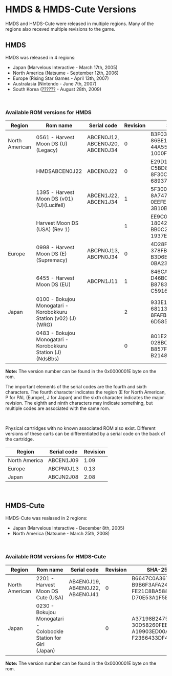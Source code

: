 
# HMDS & HMDS-Cute Versions

HMDS and HMDS-Cute were released in multiple regions. Many of the regions also receved multiple revisions to the game.

## HMDS

HMDS was released in 4 regions: 
* Japan (Marvelous Interactive - March 17th, 2005)
* North America (Natsume - September 12th, 2006)
* Europe (Rising Star Games - April 13th, 2007)
* Australasia (Nintendo - June 7th, 2007)
* South Korea ([??????](https://www.gametdb.com/DS/ABCK) - August 28th, 2009)

<br />

### Available ROM versions for HMDS
| Region         	| Rom name                                                       	| Serial code                           	| Revision 	| SHA-256                                                                      	|
|----------------	|----------------------------------------------------------------	|---------------------------------------	|----------	|------------------------------------------------------------------------------	|
| North American 	| 0561 - Harvest Moon DS (U)(Legacy)                             	| ABCEN0J12,<br>ABCEN0J20,<br>ABCEN0J34 	| 0        	| B3F031CA3F979BD8<br>86BE1151AD5183C2<br>44A5542AA36BA1F6<br>1000FB32033139CC 	|
|                	| HMDSABCEN0J22                                                  	| ABCEN0J22                             	| 0        	| E29D17226E6BF4C9<br>C5BD8F433DBBD301<br>8F30CC6E880F991B<br>68937A67FE18CC64 	|
|                	| 1395 - Harvest Moon DS (v01) (U)(Lucifell)                     	| ABCEN1J22,<br>ABCEN1J34               	| 1        	| 5F300C5D66A578F9<br>8A747182FA584FF4<br>0EEFE2C9B1B2AA9F<br>3B10BEF69D829FAD 	|
|                	| Harvest Moon DS (USA) (Rev 1)                                  	|                                       	| 1        	| EE9C01FD41ED68A8<br>180421DCC58D4BB0<br>BB0C27D7DAC0A1BD<br>1937E408475BFD4C 	|
| Europe         	| 0998 - Harvest Moon DS (E)(Supremacy)                          	| ABCPN0J13,<br>ABCPN0J34               	| 0        	| 4D28F21A63CC464E<br>378FB5EFB9A10BDC<br>B3D6B36A8451C33D<br>0BA230325CFB94E9 	|
|                	| 6455 - Harvest Moon DS (EU)                                    	| ABCPN1J11                             	| 1        	| 846CA75CA86781ED<br>D46B0D7891D5D73B<br>B87830712BA1C992<br>C5916EA2AC77D9F5 	|
| Japan          	| 0100 - Bokujou Monogatari - Korobokkuru Station (v02) (J)(WRG) 	|                                       	| 2        	| 933E18C4FCC7854F<br>68113EE7A4FB0A47<br>8FAFB3A829610897<br>6D585C9ABB0BD666 	|
|                	| 0483 - Bokujou Monogatari - Korobokkuru Station (J)(NdsBbs)    	|                                       	| 0        	| 801E29F03DE83AE4<br>028BC3AD112EFC65<br>B857F341EBC04178<br>B2148F21F4E579C9 	|

<b>Note:</b> The version number can be found in the 0x0000001E byte on the rom.

The important elements of the serial codes are the fourth and sixth characters. The fourth character indicates the region (E for North American, P for PAL (Europe), J for Japan) and the sixth character indicates the major revision. The eighth and ninth characters may indicate something, but multiple codes are associated with the same rom.

<br />

Physical cartridges with no known associated ROM also exist. Different versions of these carts can be differentiated by a serial code on the back of the cartridge.

| Region        	| Serial code 	| Revision 	|
|---------------	|-------------	|----------	|
| North America 	| ABCEN1J09   	| 1.09     	|
| Europe        	| ABCPN0J13   	| 0.13     	|
| Japan         	| ABCJN2J08   	| 2.08     	|

<br />

## HMDS-Cute

HMDS-Cute was realased in 2 regions:
* Japan (Marvelous Interactive - December 8th, 2005)
* North America (Natsume - March 25th, 2008)

<br />

### Available ROM versions for HMDS-Cute
| Region         	| Rom name                                                        	| Serial code             	| Revision 	| SHA-256                                                                      	|
|----------------	|-----------------------------------------------------------------	|-------------------------	|----------	|------------------------------------------------------------------------------	|
| North American 	| 2201 - Harvest Moon DS Cute (USA)                               	| AB4EN0J19,<br>AB4EN0J22,<br>AB4EN0J41 	| 0        	| B6647C0A367AD52F<br>B9B6F3AFA24E6C3A<br>FE21C8BA588F5B8C<br>D70E53A1F5B0B636 	|
| Japan          	| 0230 - Bokujou Monogatari - Colobockle Station for Girl (Japan) 	|                         	| 0        	| A37198B2475EC68A<br>30D58260FEEA620A<br>A19903ED00A9897F<br>F2366433DF477A96 	|

<b>Note:</b> The version number can be found in the 0x0000001E byte on the rom.